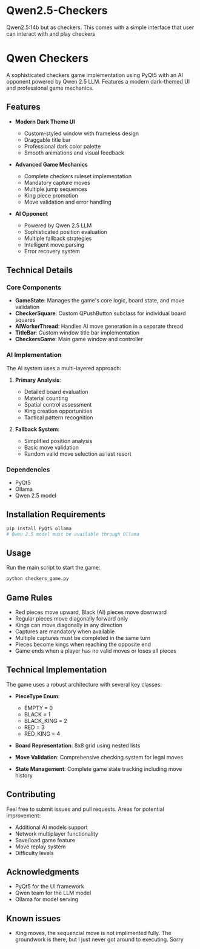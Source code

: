 # Qwen2.5-Checkers
Qwen2.5:14b but as checkers. This comes with a simple interface that user can interact with and play checkers







# Qwen Checkers

A sophisticated checkers game implementation using PyQt5 with an AI opponent powered by Qwen 2.5 LLM. Features a modern dark-themed UI and professional game mechanics.

## Features

- **Modern Dark Theme UI**
  - Custom-styled window with frameless design
  - Draggable title bar
  - Professional dark color palette
  - Smooth animations and visual feedback

- **Advanced Game Mechanics**
  - Complete checkers ruleset implementation
  - Mandatory capture moves
  - Multiple jump sequences
  - King piece promotion
  - Move validation and error handling

- **AI Opponent**
  - Powered by Qwen 2.5 LLM
  - Sophisticated position evaluation
  - Multiple fallback strategies
  - Intelligent move parsing
  - Error recovery system

## Technical Details

### Core Components

- **GameState**: Manages the game's core logic, board state, and move validation
- **CheckerSquare**: Custom QPushButton subclass for individual board squares
- **AIWorkerThread**: Handles AI move generation in a separate thread
- **TitleBar**: Custom window title bar implementation
- **CheckersGame**: Main game window and controller

### AI Implementation

The AI system uses a multi-layered approach:

1. **Primary Analysis**:
   - Detailed board evaluation
   - Material counting
   - Spatial control assessment
   - King creation opportunities
   - Tactical pattern recognition

2. **Fallback System**:
   - Simplified position analysis
   - Basic move validation
   - Random valid move selection as last resort

### Dependencies

- PyQt5
- Ollama
- Qwen 2.5 model

## Installation Requirements

```bash
pip install PyQt5 ollama
# Qwen 2.5 model must be available through Ollama
```

## Usage

Run the main script to start the game:

```bash
python checkers_game.py
```

## Game Rules

- Red pieces move upward, Black (AI) pieces move downward
- Regular pieces move diagonally forward only
- Kings can move diagonally in any direction
- Captures are mandatory when available
- Multiple captures must be completed in the same turn
- Pieces become kings when reaching the opposite end
- Game ends when a player has no valid moves or loses all pieces

## Technical Implementation

The game uses a robust architecture with several key classes:

- **PieceType Enum**: 
  - EMPTY = 0
  - BLACK = 1
  - BLACK_KING = 2
  - RED = 3
  - RED_KING = 4

- **Board Representation**: 8x8 grid using nested lists
- **Move Validation**: Comprehensive checking system for legal moves
- **State Management**: Complete game state tracking including move history

## Contributing

Feel free to submit issues and pull requests. Areas for potential improvement:

- Additional AI models support
- Network multiplayer functionality
- Save/load game feature
- Move replay system
- Difficulty levels


## Acknowledgments

- PyQt5 for the UI framework
- Qwen team for the LLM model
- Ollama for model serving

## Known issues

- King moves, the sequencial move is not implimented fully. The groundwork is there, but I just never got around to executing. Sorry
